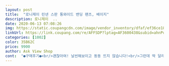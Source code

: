 ```yaml
---
layout: post 
title:  "로니제이 린넨 스판 통와이드 밴딩 팬츠, 베이지" 
description: 로니제이  ..
date: 2020-06-13 07:08:26 
img: https://static.coupangcdn.com/image/vendor_inventory/dfaf/ef36ce18fb1cc33b92b2219f979116b877db661d09dcfa8314634cd30b39.jpg 
linkUrl: https://link.coupang.com/re/AFFSDP?lptag=AF3600438&subid=ahnPublicAsk&pageKey=1649855879&itemId=2810965709&vendorItemId=70800515488&traceid=V0-113-cc9aeb7deac861e6 
categories: [1002] 
color: 35B62C 
price: 9900 
author: Ask View Shop 
cont:  "●구매후기●<br/>괜찮아여! 날씬해보이고 동동 뜨지 않습니다!<br/>그런데 딱 달라붙는 옷이나 이런 바지 입으면 달라붙고 너무 불편한데 확실히 린넨소재가 시원하고 그리고 스판이라 그런지 너무 편하고 좋네요.<br/><br/>딱 제가 생각하던 핏으로 예뻐요.<br/><br/>배 조금 있고, 허벅이 살 조금 있다 하시는 분들<br/>보통 린넨은 스판끼가 없어 좀 불편하기도 했는데.<br/>.<br/> 스판의 편한 소재에 허리밴딩이라 세상 편했어요.<br/> 다른색도 추가 구입해야겠네요.<br/><br/>와이드 팬츠 스타일을 선호하는데 은근<br/>와이드팬츠중에서도 뚱뚱해보이는 핏이 있어서.<br/>.<br/><br/>요즘 여름이 거의 다 왔다보니까 아니 벌써 여름이 온건지 너무 덥더라구요.<br/><br/>인터넷으로 구입하면 생각하던 핏이 아닌 제품이 많아서요.<br/><br/>적당히 멋스럽고 자연스러운 느낌이라고나 할까요.<br/> 아주 편하네요.<br/><br/>점점 더워지니까 시원하고 가볍고 편한 소재의 옷을 찾게 되더라구요.<br/><br/>제가 허벅지쪽으로 조금 살이 있어서<br/>쨍김도 없고, 너무 펑퍼짐하게 퍼지지 않고,<br/>추천하고 갑니다 ^^<br/>허벅지가 가늘어보이면서도 부해보이지 않아서 좋네요.<br/><br/>" 
---
```

